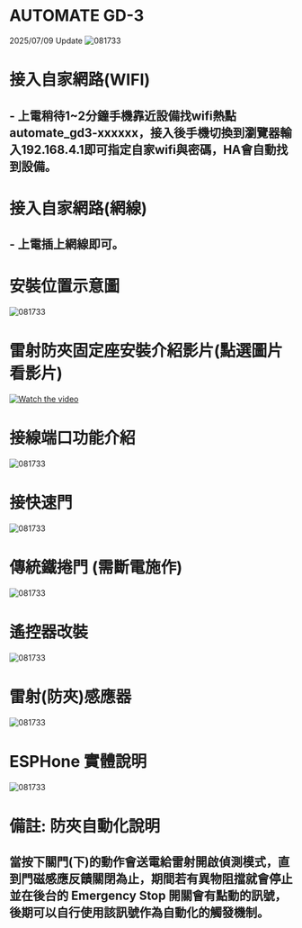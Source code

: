 # AUTOMATE GD-3
2025/07/09 Update
![081733](/GD_3/image/S__461128391.JPG)
# 接入自家網路(WIFI)
## -  上電稍待1~2分鐘手機靠近設備找wifi熱點 automate_gd3-xxxxxx，接入後手機切換到瀏覽器輸入192.168.4.1即可指定自家wifi與密碼，HA會自動找到設備。
# 接入自家網路(網線)
## -  上電插上網線即可。

# 安裝位置示意圖
![081733](/GD_3/image/20250519_10.JPG)

# 雷射防夾固定座安裝介紹影片(點選圖片看影片)

[![Watch the video](/GD_3/image/0DC7FB781.JPG)](https://youtu.be/ib7bx3xiUsE)

# 接線端口功能介紹
![081733](/GD_3/image/S__133849093_1.JPG)

# 接快速門
![081733](/GD_3/image/20250519_3.JPG)

# 傳統鐵捲門 (需斷電施作)
![081733](/GD_3/image/20250519_5.JPG)

# 遙控器改裝
![081733](/GD_3/image/S__133849093_2.JPG)

# 雷射(防夾)感應器
![081733](/GD_3/image/image1345.JPG)

# ESPHone 實體說明
![081733](/GD_3/image/20250519_14.JPG)

# 備註: 防夾自動化說明
## 當按下關門(下)的動作會送電給雷射開啟偵測模式，直到門磁感應反饋關閉為止，期間若有異物阻擋就會停止並在後台的 Emergency Stop 開關會有點動的訊號，後期可以自行使用該訊號作為自動化的觸發機制。


